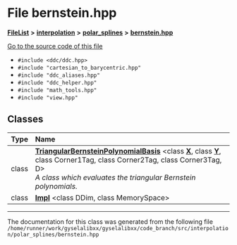

# File bernstein.hpp



[**FileList**](files.md) **>** [**interpolation**](dir_264890e5c091f8c8d7fe1f842870c25e.md) **>** [**polar\_splines**](dir_a6779ae02b71d57f488d261458bab1ce.md) **>** [**bernstein.hpp**](bernstein_8hpp.md)

[Go to the source code of this file](bernstein_8hpp_source.md)



* `#include <ddc/ddc.hpp>`
* `#include "cartesian_to_barycentric.hpp"`
* `#include "ddc_aliases.hpp"`
* `#include "ddc_helper.hpp"`
* `#include "math_tools.hpp"`
* `#include "view.hpp"`















## Classes

| Type | Name |
| ---: | :--- |
| class | [**TriangularBernsteinPolynomialBasis**](classTriangularBernsteinPolynomialBasis.md) &lt;class [**X**](structX.md), class [**Y**](structY.md), class Corner1Tag, class Corner2Tag, class Corner3Tag, D&gt;<br>_A class which evaluates the triangular Bernstein polynomials._  |
| class | [**Impl**](classTriangularBernsteinPolynomialBasis_1_1Impl.md) &lt;class DDim, class MemorySpace&gt;<br> |



















































------------------------------
The documentation for this class was generated from the following file `/home/runner/work/gyselalibxx/gyselalibxx/code_branch/src/interpolation/polar_splines/bernstein.hpp`

